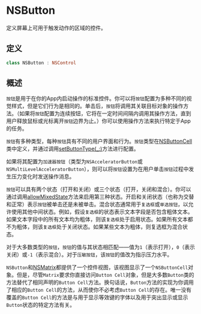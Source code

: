 # NSButton

定义屏幕上可用于触发动作的区域的控件。

## 定义

```swift
class NSButton : NSControl
```

## 概述

`按钮`是用于在你的App内启动操作的标准控件。你可以将`按钮`配置为多种不同的视觉样式，但是它们行为是相同的。单击后，`按钮`将调用其关联目标对象的操作方法。（如果将`按钮`配置为连续按钮，它将在一定时间间隔内调用其操作方法，直到用户释放鼠标或光标离开`按钮`边界为止。）你可以使用操作方法来执行特定于App的任务。

`按钮`有多种类型，每种`按钮`具有不同的用户界面和行为。`按钮`类型在[NSButtonCell]()类中定义，并通过调用[setButtonType(_:)]()方法进行配置。

如果将其配置为`加速器按钮`（类型为`NSAcceleratorButton`或`NSMultiLevelAcceleratorButton`），则可以将`按钮`设置为在用户单击`按钮`过程中发生压力变化时发送操作消息。

`按钮`可以具有两个状态（打开和关闭）或三个状态（打开，关闭和混合）。你可以通过调用[allowMixedState]()方法来启用第三种状态。开启和关闭状态（也称为交替和正常）表示`按钮`被单击还是未被单击。混合状态通常用于`复选框`或`单选按钮`，以允许使用其他中间状态。例如，假设`复选框`的状态表示文本字段是否包含粗体文本。如果文本字段中的所有文本均为粗体，则该`复选框`处于启用状态。如果所有文本都不为粗体，则该`复选框`处于关闭状态。如果某些文本为粗体，则复选框为混合状态。

对于大多数类型的`按钮`，`按钮`的值与其状态相匹配——值为`1`（表示打开），`0`（表示关闭）或`-1`（表示混合）。对于`压敏按钮`，该`按钮`的值改为指示压力水平。

`NSButton`和[NSMatrix]()都提供了一个控件视图，该视图显示了一个`NSButtonCell`对象。但是，尽管`Matrix`要求你直接访问`Button Cell`对象，但是大多数`Button`类的方法替代了相同声明的`Button Cell`方法。换句话说，`Button`方法的实现为你调用了相应的`Button Cell`的方法，从而使你不必考虑`Button Cell`的存在。唯一没有覆盖的`Button Cell`的方法是与用于显示等效键的字体以及用于突出显示或显示`Button`状态的特定方法有关。